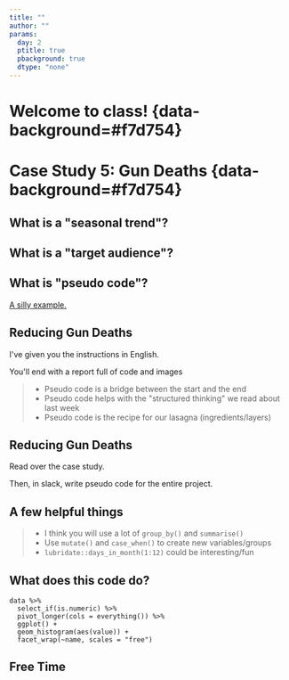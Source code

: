 ```yaml
---
title: ""
author: ""
params:
  day: 2
  ptitle: true
  pbackground: true
  dtype: "none"
---
```




# Welcome to class! {data-background=#f7d754}

# Case Study 5: Gun Deaths {data-background=#f7d754}

## What is a "seasonal trend"?

## What is a "target audience"?

## What is "pseudo code"?

[A silly example.](https://www.khanacademy.org/computing/computer-programming/programming/good-practices/pt/planning-with-pseudo-code)

## **Reducing Gun Deaths**

I've given you the instructions in English. 

You'll end with a report full of code and images

>- Pseudo code is a bridge between the start and the end
>- Pseudo code helps with the "structured thinking" we read about last week
>- Pseudo code is the recipe for our lasagna (ingredients/layers)

## **Reducing Gun Deaths**

Read over the case study. 

Then, in slack, write pseudo code for the entire project.

## A few helpful things

>- I think you will use a lot of `group_by()` and `summarise()`
>- Use `mutate()` and `case_when()` to create new variables/groups
>- `lubridate::days_in_month(1:12)` could be interesting/fun

## What does this code do?

```
data %>% 
  select_if(is.numeric) %>% 
  pivot_longer(cols = everything()) %>% 
  ggplot() +
  geom_histogram(aes(value)) +
  facet_wrap(~name, scales = "free")
```

## Free Time
